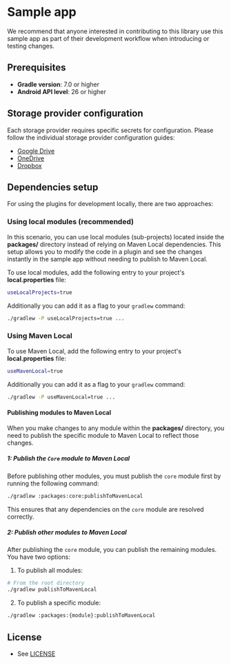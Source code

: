 # Sample app

We recommend that anyone interested in contributing to this library use this sample app as part of their development workflow when introducing or testing changes.

## Prerequisites

- **Gradle version**: 7.0 or higher
- **Android API level**: 26 or higher

## Storage provider configuration

Each storage provider requires specific secrets for configuration. Please follow the individual storage provider configuration guides:

- [Google Drive](https://miniature-adventure-4gle9ye.pages.github.io/docs/plugin-googledrive-gms/#configuration)
- [OneDrive](https://miniature-adventure-4gle9ye.pages.github.io/docs/plugin-onedrive/#configuration)
- [Dropbox](https://miniature-adventure-4gle9ye.pages.github.io/docs/plugin-dropbox/#configuration)

## Dependencies setup

For using the plugins for development locally, there are two approaches:

### Using local modules (recommended)

In this scenario, you can use local modules (sub-projects) located inside the **packages/** directory instead of relying on Maven Local dependencies. This setup allows you to modify the code in a plugin and see the changes instantly in the sample app without needing to publish to Maven Local.

To use local modules, add the following entry to your project's **local.properties** file:

```bash
useLocalProjects=true
```

Additionally you can add it as a flag to your `gradlew` command:

```bash
./gradlew -P useLocalProjects=true ...
```

### Using Maven Local

To use Maven Local, add the following entry to your project's **local.properties** file:

```bash
useMavenLocal=true
```

Additionally you can add it as a flag to your `gradlew` command:

```bash
./gradlew -P useMavenLocal=true ...
```

#### Publishing modules to Maven Local

When you make changes to any module within the **packages/** directory, you need to publish the specific module to Maven Local to reflect those changes.

##### 1: Publish the `Core` module to Maven Local

Before publishing other modules, you must publish the `core` module first by running the following command:

```bash
./gradlew :packages:core:publishToMavenLocal
```

This ensures that any dependencies on the `core` module are resolved correctly.

##### 2: Publish other modules to Maven Local

After publishing the `core` module, you can publish the remaining modules. You have two options:

1. To publish all modules:

```bash
# From the root directory
./gradlew publishToMavenLocal
```

2. To publish a specific module:

```bash
./gradlew :packages:{module}:publishToMavenLocal
```

## License

- See [LICENSE](https://github.com/openmobilehub/android-omh-storage/blob/main/LICENSE)
